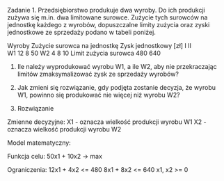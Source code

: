 Zadanie 1. Przedsiębiorstwo produkuje dwa wyroby. Do ich produkcji zużywa się m.in. dwa limitowane surowce. Zużycie tych surowców na jednostkę każdego z wyrobów, dopuszczalne limity zużycia oraz zyski jednostkowe ze sprzedaży podano w tabeli poniżej. 

Wyroby						Zużycie surowca na jednostkę	Zysk jednostkowy [zł]
							I				II	
W1							12				8				50
W2							4				8				10
Limit zużycia surowca		480				640	

1.	Ile należy wyprodukować wyrobu W1, a ile W2, aby nie przekraczając limitów zmaksymalizować zysk ze sprzedaży wyrobów?
2.	Jak zmieni się rozwiązanie, gdy podjęta zostanie decyzja, że wyrobu W1, powinno się produkować nie więcej niż wyrobu W2?


1. Rozwiązanie

Zmienne decyzyjne:
X1 - oznacza wielkość produkcji wyrobu W1
X2 - oznacza wielkość produkcji wyrobu W2

Model matematyczny:

Funkcja celu: 50x1 + 10x2 -> max

Ograniczenia:
12x1 + 4x2 <= 480
8x1 + 8x2 <= 640
x1, x2 >= 0

	
